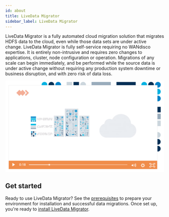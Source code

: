 ```yaml
---
id: about
title: LiveData Migrator
sidebar_label: LiveData Migrator
---
```


LiveData Migrator is a fully automated cloud migration solution that migrates HDFS data to the cloud, even while those data sets are under active change. LiveData Migrator is fully self-service requiring no WANdisco expertise. It is entirely non-intrusive and requires zero changes to applications, cluster, node configuration or operation. Migrations of any scale can begin immediately, and be performed while the source data is under active change without requiring any production system downtime or business disruption, and with zero risk of data loss.

[![LiveData Migrator video](/img/ldm-video.png)](https://wandisco.com/products/livedata-migrator?wvideo=gvswpzice8 "Live Data Migrator overview")

## Get started

Ready to use LiveData Migrator? See the [prerequisites](./prereqs.md) to prepare your environment for installation and successful data migrations. Once set up, you're ready to [install LiveData Migrator](./installation.md).
